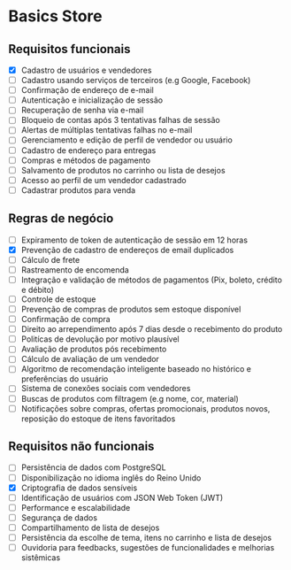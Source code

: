 # Basics Store

## Requisitos funcionais

- [x] Cadastro de usuários e vendedores
- [ ] Cadastro usando serviços de terceiros (e.g Google, Facebook)
- [ ] Confirmação de endereço de e-mail
- [ ] Autenticação e inicialização de sessão
- [ ] Recuperação de senha via e-mail
- [ ] Bloqueio de contas após 3 tentativas falhas de sessão
- [ ] Alertas de múltiplas tentativas falhas no e-mail
- [ ] Gerenciamento e edição de perfil de vendedor ou usuário
- [ ] Cadastro de endereço para entregas
- [ ] Compras e métodos de pagamento
- [ ] Salvamento de produtos no carrinho ou lista de desejos
- [ ] Acesso ao perfil de um vendedor cadastrado
- [ ] Cadastrar produtos para venda

## Regras de negócio

- [ ] Expiramento de token de autenticação de sessão em 12 horas
- [x] Prevenção de cadastro de endereços de email duplicados
- [ ] Cálculo de frete
- [ ] Rastreamento de encomenda
- [ ] Integração e validação de métodos de pagamentos (Pix, boleto, crédito e débito)
- [ ] Controle de estoque
- [ ] Prevenção de compras de produtos sem estoque disponível
- [ ] Confirmação de compra
- [ ] Direito ao arrependimento após 7 dias desde o recebimento do produto
- [ ] Politícas de devolução por motivo plausível
- [ ] Avaliação de produtos pós recebimento
- [ ] Cálculo de avaliação de um vendedor
- [ ] Algoritmo de recomendação inteligente baseado no histórico e preferências do usuário
- [ ] Sistema de conexões sociais com vendedores
- [ ] Buscas de produtos com filtragem (e.g nome, cor, material)
- [ ] Notificações sobre compras, ofertas promocionais, produtos novos, reposição do estoque de itens favoritados

## Requisitos não funcionais

- [ ] Persistência de dados com PostgreSQL
- [ ] Disponibilização no idioma inglês do Reino Unido
- [x] Criptografia de dados sensíveis
- [ ] Identificação de usuários com JSON Web Token (JWT)
- [ ] Performance e escalabilidade
- [ ] Segurança de dados
- [ ] Compartilhamento de lista de desejos
- [ ] Persistência da escolhe de tema, itens no carrinho e lista de desejos
- [ ] Ouvidoria para feedbacks, sugestões de funcionalidades e melhorias sistêmicas

